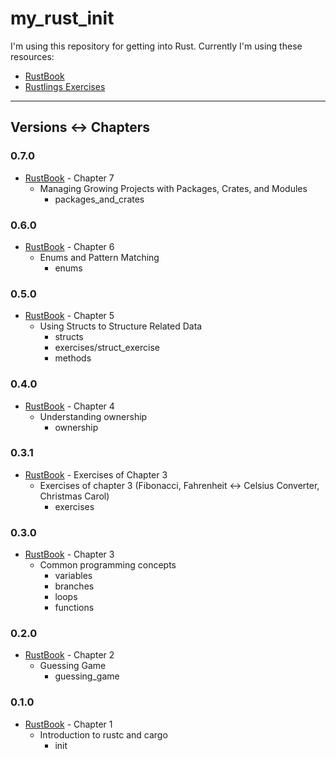 # my_rust_init
I'm using this repository for getting into Rust.
Currently I'm using these resources:
+ [RustBook](https://doc.rust-lang.org/book/title-page.html)
+ [Rustlings Exercises](https://github.com/rust-lang/rustlings)

___
## Versions ↔ Chapters

### 0.7.0
+ [RustBook](https://doc.rust-lang.org/book/title-page.html) - Chapter 7
  + Managing Growing Projects with Packages, Crates, and Modules
    + packages_and_crates


### 0.6.0
+ [RustBook](https://doc.rust-lang.org/book/title-page.html) - Chapter 6
  + Enums and Pattern Matching
    + enums

### 0.5.0
+ [RustBook](https://doc.rust-lang.org/book/title-page.html) - Chapter 5
  + Using Structs to Structure Related Data
    + structs
    + exercises/struct_exercise
    + methods

### 0.4.0
+ [RustBook](https://doc.rust-lang.org/book/title-page.html) - Chapter 4  
  + Understanding ownership
    + ownership

### 0.3.1
+ [RustBook](https://doc.rust-lang.org/book/title-page.html) - Exercises of Chapter 3
  + Exercises of chapter 3 (Fibonacci, Fahrenheit ↔ Celsius Converter, Christmas Carol)
    + exercises

### 0.3.0
+ [RustBook](https://doc.rust-lang.org/book/title-page.html) - Chapter 3
  + Common programming concepts
    + variables
    + branches
    + loops
    + functions

### 0.2.0
+ [RustBook](https://doc.rust-lang.org/book/title-page.html) - Chapter 2
  + Guessing Game
    + guessing_game

### 0.1.0
+ [RustBook](https://doc.rust-lang.org/book/title-page.html) - Chapter 1
  + Introduction to rustc and cargo
    + init
